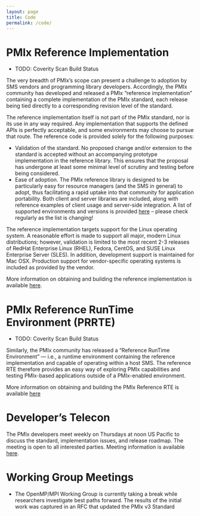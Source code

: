 ```yaml
---
layout: page
title: Code
permalink: /code/
---
```




PMIx Reference Implementation
=============================
 - TODO: Coverity Scan Build Status

The very breadth of PMIx’s scope can present a challenge to adoption by SMS
vendors and programming library developers. Accordingly, the PMIx community
has developed and released a PMIx “reference implementation” containing a
complete implementation of the PMIx standard, each release being tied
directly to a corresponding revision level of the standard.

The reference implementation itself is not part of the PMIx standard, nor is
its use in any way required. Any implementation that supports the defined
APIs is perfectly acceptable, and some environments may choose to pursue
that route. The reference code is provided solely for the following
purposes:
 - Validation of the standard. No proposed change and/or extension to the
   standard is accepted without an accompanying prototype implementation in
   the reference library. This ensures that the proposal has undergone at
   least some minimal level of scrutiny and testing before being considered.
 - Ease of adoption. The PMIx reference library is designed to be
   particularly easy for resource managers (and the SMS in general) to
   adopt, thus facilitating a rapid uptake into that community for
   application portability. Both client and server libraries are included,
   along with reference examples of client usage and server-side
   integration. A list of supported environments and versions is provided
   [here](FIXME:etc) – please check regularly as the list is changing!

The reference implementation targets support for the Linux operating system.
A reasonable effort is made to support all major, modern Linux
distributions; however, validation is limited to the most recent 2-3
releases of RedHat Enterprise Linux (RHEL), Fedora, CentOS, and SUSE Linux
Enterprise Server (SLES). In addition, development support is maintained for
Mac OSX. Production support for vendor-specific operating systems is
included as provided by the vendor.

More information on obtaining and building the reference implementation is
available [here](/code/getting-the-reference-implementation).



PMIx Reference RunTime Environment (PRRTE)
==========================================
 - TODO: Coverity Scan Build Status

Similarly, the PMIx community has released a “Reference RunTime Environment”
— i.e., a runtime environment containing the reference implementation and
capable of operating within a host SMS. The reference RTE therefore provides
an easy way of exploring PMIx capabilities and testing PMIx-based
applications outside of a PMIx-enabled environment.

More information on obtaining and building the PMIx Reference RTE is
available [here](/code/getting-the-pmix-reference-server)



Developer’s Telecon
===================

The PMIx developers meet weekly on Thursdays at noon US Pacific to discuss
the standard, implementation issues, and release roadmap. The meeting is
open to all interested parties. Meeting information is available
[here](https://www.open-mpi.org/pmix-recaptcha/).



Working Group Meetings
======================

 - The OpenMP/MPI Working Group is currently taking a break while
   researchers investigate best paths forward. The results of the initial
   work was captured in an RFC that updated the PMIx v3 Standard


